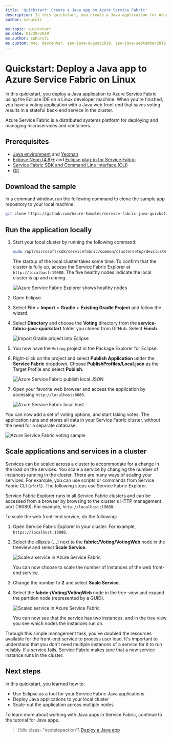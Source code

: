 ```yaml
---
title: 'Quickstart: Create a Java app on Azure Service Fabric'
description: In this quickstart, you create a Java application for Azure using a Service Fabric reliable services sample application.
author: suhuruli

ms.topic: quickstart
ms.date: 01/29/2019
ms.author: suhuruli
ms.custom: mvc, devcenter, seo-java-august2019, seo-java-september2019
---
```

# Quickstart:  Deploy a Java app to Azure Service Fabric on Linux

In this quickstart, you deploy a Java application to Azure Service Fabric using the Eclipse IDE on a Linux developer machine. When you're finished, you have a voting application with a Java web front end that saves voting results in a stateful back-end service in the cluster.

Azure Service Fabric is a distributed systems platform for deploying and managing microservices and containers.

## Prerequisites

- [Java environment](./service-fabric-get-started-linux.md#set-up-java-development) and [Yeoman](./service-fabric-get-started-linux.md#set-up-yeoman-generators-for-containers-and-guest-executables)
- [Eclipse Neon (4.6)+](https://www.eclipse.org/downloads/packages/) and [Eclipse plug-in for Service Fabric](./service-fabric-get-started-linux.md#install-the-eclipse-plug-in-optional)
- [Service Fabric SDK and Command Line Interface (CLI)](./service-fabric-get-started-linux.md#installation-methods)
- [Git](https://git-scm.com/downloads)

## Download the sample

In a command window, run the following command to clone the sample app repository to your local machine.

```bash
git clone https://github.com/Azure-Samples/service-fabric-java-quickstart.git
```

## Run the application locally

1. Start your local cluster by running the following command:

    ```bash
    sudo /opt/microsoft/sdk/servicefabric/common/clustersetup/devclustersetup.sh
    ```
    The startup of the local cluster takes some time. To confirm that the cluster is fully up, access the Service Fabric Explorer at `http://localhost:19080`. The five healthy nodes indicate the local cluster is up and running.

    ![Azure Service Fabric Explorer shows healthy nodes](./media/service-fabric-quickstart-java/service-fabric-explorer-healthy-nodes.png)

2. Open Eclipse.
3. Select **File** > **Import** > **Gradle** > **Existing Gradle Project** and follow the wizard.
4. Select **Directory** and choose the **Voting** directory from the **service-fabric-java-quickstart** folder you cloned from GitHub. Select **Finish**.

    ![Import Gradle project into Eclipse](./media/service-fabric-quickstart-java/eclipse-import-gradle-project.png)

5. You now have the `Voting` project in the Package Explorer for Eclipse.
6. Right-click on the project and select **Publish Application** under the **Service Fabric** dropdown. Choose **PublishProfiles/Local.json** as the Target Profile and select **Publish**.

    ![Azure Service Fabric publish local JSON](./media/service-fabric-quickstart-java/service-fabric-publish-local-json.png)

7. Open your favorite web browser and access the application by accessing `http://localhost:8080`.

    ![Azure Service Fabric local host](./media/service-fabric-quickstart-java/service-fabric-local-host.png)

You can now add a set of voting options, and start taking votes. The application runs and stores all data in your Service Fabric cluster, without the need for a separate database.

![Azure Service Fabric voting sample](./media/service-fabric-quickstart-java/service-fabric-voting-sample.png)

## Scale applications and services in a cluster

Services can be scaled across a cluster to accommodate for a change in the load on the services. You scale a service by changing the number of instances running in the cluster. There are many ways of scaling your services. For example, you can use scripts or commands from Service Fabric CLI (`sfctl`). The following steps use Service Fabric Explorer.

Service Fabric Explorer runs in all Service Fabric clusters and can be accessed from a browser by browsing to the cluster's HTTP management port (19080). For example, `http://localhost:19080`.

To scale the web front-end service, do the following:

1. Open Service Fabric Explorer in your cluster. For example, `https://localhost:19080`.
2. Select the ellipsis (**...**) next to the **fabric:/Voting/VotingWeb** node in the treeview and select **Scale Service**.

    ![Scale a service in Azure Service Fabric](./media/service-fabric-quickstart-java/service-fabric-scale-service.png)

    You can now choose to scale the number of instances of the web front-end service.

3. Change the number to **2** and select **Scale Service**.
4. Select the **fabric:/Voting/VotingWeb** node in the tree-view and expand the partition node (represented by a GUID).

    ![Scaled service in Azure Service Fabric](./media/service-fabric-quickstart-java/service-fabric-explorer-service-scaled.png)

    You can now see that the service has two instances, and in the tree view you see which nodes the instances run on.

Through this simple management task, you've doubled the resources available for the front-end service to process user load. It's important to understand that you don't need multiple instances of a service for it to run reliably. If a service fails, Service Fabric makes sure that a new service instance runs in the cluster.

## Next steps

In this quickstart, you learned how to:

* Use Eclipse as a tool for your Service Fabric Java applications
* Deploy Java applications to your local cluster
* Scale-out the application across multiple nodes

To learn more about working with Java apps in Service Fabric, continue to the tutorial for Java apps.

> [!div class="nextstepaction"]
> [Deploy a Java app](./service-fabric-tutorial-create-java-app.md)
